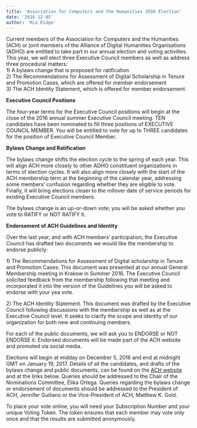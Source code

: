 ```yaml
---
title: 'Association for Computers and the Humanities 2016 Election'
date: '2016-12-05'
author: 'Mia Ridge'
---
```

Current members of the Association for Computers and the Humanities (ACH) or joint members of the Alliance of Digital Humanities Organisations (ADHO) are entitled to take part in our annual election and voting activities. This year, we will elect three Executive Council members as well as address three procedural matters:  
1\) A bylaws change that is proposed for ratification  
2\) The Recommendations for Assessment of Digital Scholarship in Tenure and Promotion Cases, which are offered for member endorsement  
3\) The ACH Identity Statement, which is offered for member endorsement.

**Executive Council Positions**

The four-year terms for the Executive Council positions will begin at the close of the 2016 annual summer Executive Council meeting. TEN candidates have been nominated to fill three positions of EXECUTIVE COUNCIL MEMBER. You will be entitled to vote for up to THREE candidates for the position of Executive Council Member.

**Bylaws Change and Ratification**

The bylaws change shifts the election cycle to the spring of each year. This will align ACH more closely to other ADHO constituent organizations in terms of election cycles. It will also align more closely with the start of the ACH membership term at the beginning of the calendar year, addressing some members’ confusion regarding whether they are eligible to vote. Finally, it will bring elections closer to the rollover date of service periods for existing Executive Council members.

The bylaws change is an up-or-down vote; you will be asked whether you vote to RATIFY or NOT RATIFY it.

**Endorsement of ACH Guidelines and Identity**

Over the last year, and with ACH members’ participation, the Executive Council has drafted two documents we would like the membership to endorse publicly:

1\) The Recommendations for Assessment of Digital scholarship in Tenure and Promotion Cases: This document was presented at our annual General Membership meeting in Krakow in Summer 2016. The Executive Council solicited feedback from the membership following that meeting and incorporated it into the version of the Guidelines you will be asked to endorse with your yea vote.

2\) The ACH Identity Statement. This document was drafted by the Executive Council following discussions with the membership as well as at the Executive Council level. It seeks to clarify the scope and identity of our organization for both new and continuing members.

For each of the public documents, we will ask you to ENDORSE or NOT ENDORSE it. Endorsed documents will be made part of the ACH website and promoted via social media.

Elections will begin at midday on December 5, 2016 and end at midnight GMT on January 19, 2017. Details of all the candidates, and drafts of the bylaws change and public documents, can be found on the [ACH website](http://ach.org) and at the links below. Queries should be addressed to the Chair of the Nominations Committee, <a>Élika Ortega</a>. Queries regarding the bylaws change or endorsement of documents should be addressed to the President of ACH, <a>Jennifer Guiliano</a> or the Vice-President of ACH, <a>Matthew K. Gold</a>.

To place your vote online, you will need your Subscription Number and your unique Voting Token. The token ensures that each member may vote only once and that the results are submitted anonymously.